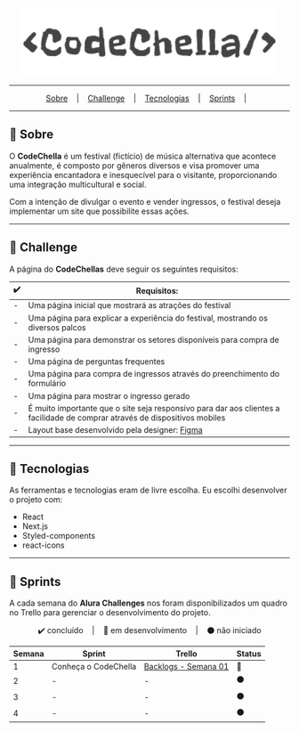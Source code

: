 <p align="center">
  <img src="../.github/logo-codechella.png" alt="Logo CodeChellak" >
</p>

---

<p align="center">
  <!-- <a href="https://alura-geek-challenge.vercel.app/">Link</a> &nbsp;&nbsp;&nbsp;|&nbsp;&nbsp;&nbsp; -->
  <a href="#-sobre">Sobre</a> &nbsp;&nbsp;&nbsp;|&nbsp;&nbsp;&nbsp;
  <a href="#-challenge">Challenge</a> &nbsp;&nbsp;&nbsp;|&nbsp;&nbsp;&nbsp;
  <a href="#-tecnologias">Tecnologias</a> &nbsp;&nbsp;&nbsp;|&nbsp;&nbsp;&nbsp;
  <a href="#-sprints">Sprints</a> &nbsp;&nbsp;&nbsp;|&nbsp;&nbsp;&nbsp;
  <!-- <a href="#-preview">Preview</a>  -->
</p>

---

## 📌 Sobre
O **CodeChella** é um festival (fictício) de música alternativa que acontece anualmente, é composto por gêneros diversos e visa promover uma experiência encantadora e inesquecível para o visitante, proporcionando uma integração multicultural e social. 

Com a intenção de divulgar o evento e vender ingressos, o festival deseja implementar um site que possibilite essas ações.

---

## 🚀 Challenge 
A página do **CodeChellas** deve seguir os seguintes requisitos:

| ✔️ | Requisitos: |
| - | - |
| - | Uma página inicial que mostrará as atrações do festival |
| - | Uma página para explicar a experiência do festival, mostrando os diversos palcos |
| - | Uma página para demonstrar os setores disponíveis para compra de ingresso |
| - | Uma página de perguntas frequentes |
| - | Uma página para compra de ingressos através do preenchimento do formulário |
| - | Uma página para mostrar o ingresso gerado |
| - | É muito importante que o site seja responsivo para dar aos clientes a facilidade de comprar através de dispositivos mobiles |
| - | Layout base desenvolvido pela designer: [Figma](https://www.figma.com/file/xHLPBeA2ujaXbBjHMK9xh7/CodeChella-%7C-Challenge-I---Front-end-2023?node-id=)  |

---

## 🔨 Tecnologias
As ferramentas e tecnologias eram de livre escolha. Eu escolhi desenvolver o projeto com:
<ul>
  <li>React</li>
  <li>Next.js</li>
  <li>Styled-components</li>
  <li>react-icons</li>
</ul>

---

## 🏃 Sprints
A cada semana do **Alura Challenges** nos foram disponibilizados um quadro no Trello para gerenciar o desenvolvimento do projeto.

<p align="center">
  ✔️ concluído &nbsp;&nbsp;&nbsp;|&nbsp;&nbsp;&nbsp;
  🔵 em desenvolvimento &nbsp;&nbsp;&nbsp;|&nbsp;&nbsp;&nbsp;
  ⚫ não iniciado 
</p>

| Semana | Sprint | Trello |Status |
| --- | --- | --- | --- |
| 1 | Conheça o CodeChella | [Backlogs - Semana 01](https://trello.com/b/wakg1ft4/codechella-semana-1) | 🔵 |
| 2 | - | - | ⚫ |
| 3 | - | - | ⚫ |
| 4 | - | - | ⚫ |